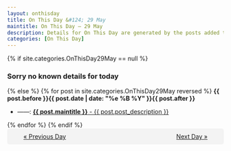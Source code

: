 ```yaml
---
layout: onthisday
title: On This Day &#124; 29 May
maintitle: On This Day — 29 May
description: Details for On This Day are generated by the posts added to the website so the content is subject to changes/updates over time.
categories: [On This Day]
---
```


{% if site.categories.OnThisDay29May == null %}
<h3>Sorry no known details for today</h3>
{% else %}
{% for post in site.categories.OnThisDay29May reversed %}
<strong>{{ post.before }}{{ post.date | date: "%e %B %Y" }}{{ post.after }}</strong>
<ul>
<li> ——: <a class="{{ post.class }}" href="{{ post.url }}"><strong>{{ post.maintitle }}</strong> - {{ post.post_description }}</a></li>
</ul>
{% endfor %}
{% endif %}

<div style="background-color: #f3f3f3; padding: 10px; border-radius: 5px; text-align: center; display: flex; justify-content: space-evenly;">
<a href="/onthisday/05/05-28">« Previous Day</a>
<span style="visibility:hidden;">[ Visit Leap Year February 29 ]</span>
<a href="/onthisday/05/05-30">Next Day »</a>
</div>
